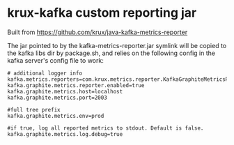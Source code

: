 krux-kafka custom reporting jar
===============================

Built from https://github.com/krux/java-kafka-metrics-reporter

The jar pointed to by the kafka-metrics-reporter.jar symlink will
be copied to the kafka libs dir by package.sh, and relies on the
following config in the kafka server's config file to work:

```
# additional logger info
kafka.metrics.reporters=com.krux.metrics.reporter.KafkaGraphiteMetricsReporter
kafka.graphite.metrics.reporter.enabled=true
kafka.graphite.metrics.host=localhost
kafka.graphite.metrics.port=2003

#full tree prefix
kafka.graphite.metrics.env=prod

#if true, log all reported metrics to stdout. Default is false.
kafka.graphite.metrics.log.debug=true
```





